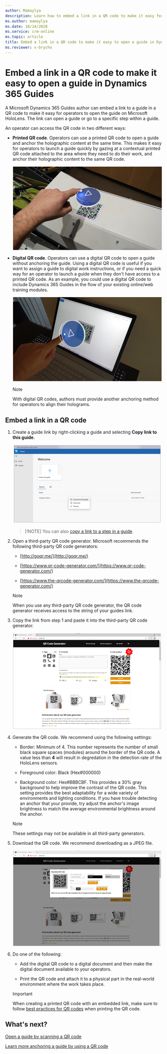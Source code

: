 ```yaml
---
author: Mamaylya
description: Learn how to embed a link in a QR code to make it easy for an operator to open a guide in Dynamics 365 Guides
ms.author: mamaylya
ms.date: 10/14/2020
ms.service: crm-online
ms.topic: article
title: Embed a link in a QR code to make it easy to open a guide in Dynamics 365 Guides
ms.reviewer: v-brycho
---
```


# Embed a link in a QR code to make it easy to open a guide in Dynamics 365 Guides

A Microsoft Dynamics 365 Guides author can embed a link to a guide in a QR code to make it easy for operators to open the guide on Microsoft HoloLens. The link can open a guide or 
go to a specific step within a guide.

An operator can access the QR code in two different ways:

- **Printed QR code**. Operators can use a printed QR code to open a guide and anchor the holographic content at the same time. This makes it easy for operators to 
launch a guide quickly by gazing at a contextual printed QR code attached to the area where they need to do their work, and anchor their holographic content 
to the same QR code.

    ![Example of printed QR code](media/embed-qr-code-printed.PNG "Example of printed QR code")
    
- **Digital QR code**. Operators can use a digital QR code to open a guide without anchoring the guide. Using a digital QR code is useful if you want to assign a guide to digital work instructions, or if you need a quick way for an operator to launch a guide when they don't have access to a printed QR code. As an example, you could use a digital QR code to include Dynamics 365 Guides in the flow of your existing online/web training modules.

    ![Example of digital QR code](media/embed-qr-code-digital.PNG "Example of digital QR code")

    > [!NOTE]
    > With digital QR codes, authors must provide another anchoring method for operators to align their holograms.      

## Embed a link in a QR code

1. Create a guide link by right-clicking a guide and selecting **Copy link to this guide**.

    ![Example QR code generator](media/embed-qr-code-link-copy-link.PNG "Example QR code generator")
    
    > [!NOTE] You can also [copy a link to a step in a guide](pc-app-copy-link-guide-step.md).

2. Open a third-party QR code generator. Microsoft recommends the following third-party QR code generators:

    - [http://goqr.me/](http://goqr.me/)    
    
    - [https://www.qr-code-generator.com/](https://www.qr-code-generator.com/)
    
    - [https://www.the-qrcode-generator.com/](https://www.the-qrcode-generator.com/)
 
    > [!NOTE]
    > When you use any third-party QR code generator, the QR code generator receives access to the string of your guides link.
    
3. Copy the link from step 1 and paste it into the third-party QR code generator.

     ![Example QR code generator](media/embed-qr-code-generator.PNG "Example QR code generator")

4. Generate the QR code. We recommend using the following settings:

    - Border: Minimum of 4. This number represents the number of small black square spaces (modules) around the border of the QR code. A value less than **4** will result in degredation in the detection rate of the HoloLens sensors.
    
    - Foreground color: Black (Hex#000000)
    
    - Background color: Hex#BBBCBF. This provides a 30% gray background to help improve the contrast of the QR code. This setting provides the best adaptability for a wide variety of environments and lighting conditions. If you have trouble detecting an anchor that your provide, try adjust the anchor's image brightness to match the average environmental brightness around the anchor. 
    
    > [!NOTE]
    > These settings may not be available in all third-party generators.

5. Download the QR code. We recommend downloading as a JPEG file.

     ![Download button in example QR code generator](media/embed-qr-code-download.PNG "Download button in example QR code generator")

6. Do one of the following:

    - Add the digital QR code to a digital document and then make the digital document available to your operators.
    
    - Print the QR code and attach it to a physical part in the real-world environment where the work takes place.
    
    > [!IMPORTANT]
    > When creating a printed QR code with an embedded link, make sure to follow [best practices for QR codes](pc-app-anchor-qr-code.md#best-practices-for-qr-code-anchors) when printing the QR code.
    
## What's next?

[Open a guide by scanning a QR code](operator-open-guide-qr-code.md)

[Learn more anchoring a guide by using a QR code](pc-app-anchor-qr-code.md)
